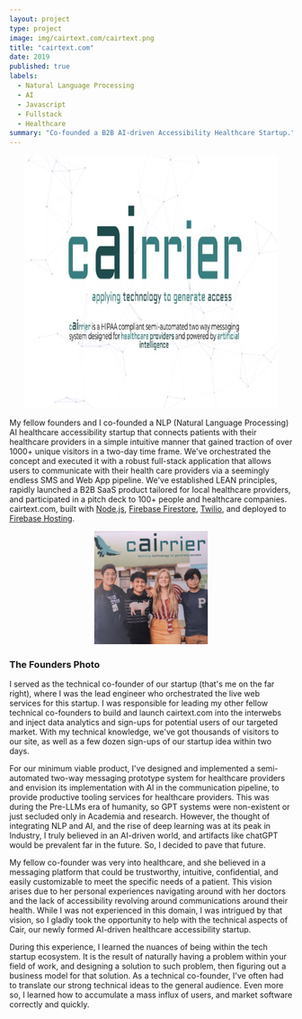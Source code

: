 ```yaml
---
layout: project
type: project
image: img/cairtext.com/cairtext.png
title: "cairtext.com"
date: 2019
published: true
labels:
  - Natural Language Processing
  - AI
  - Javascript
  - Fullstack
  - Healthcare
summary: "Co-founded a B2B AI-driven Accessibility Healthcare Startup."
---
```


<div style="text-align: center;">
<img class="img-fluid" src="../img/cairtext.com/cairtext.png">
</div>

My fellow founders and I co-founded a NLP (Natural Language Processing) AI healthcare accessibility startup that connects patients with their healthcare providers in a simple intuitive manner that gained traction of over 1000+ unique visitors in a two-day time frame. We've orchestrated the concept and executed it with a robust full-stack application that allows users to communicate with their health care providers via a seemingly endless SMS and Web App pipeline. We've established LEAN principles, rapidly launched a B2B SaaS product tailored for local healthcare providers, and participated in a pitch deck to 100+ people and healthcare companies. cairtext.com, built with [Node.js](https://nodejs.org/en/), [Firebase Firestore](https://firebase.google.com/docs/firestore), [Twilio](https://www.twilio.com/en-us), and deployed to [Firebase Hosting](https://firebase.google.com/docs/hosting).

<div style="text-align: center;">
  <img class="img-fluid" width="40%"
  src="../img/cairtext.com/founders-photo.png">
</div>


### The Founders Photo
I served as the technical co-founder of our startup (that's me on the far right), where I was the lead engineer who orchestrated the live web services for this startup. I was responsible for leading my other fellow technical co-founders to build and launch cairtext.com into the interwebs and inject data analytics and sign-ups for potential users of our targeted market. With my technical knowledge, we've got thousands of visitors to our site, as well as a few dozen sign-ups of our startup idea within two days.

For our minimum viable product, I've designed and implemented a semi-automated two-way messaging prototype system for healthcare providers and envision its implementation with AI in the communication pipeline, to provide productive tooling services for healthcare providers. This was during the Pre-LLMs era of humanity, so GPT systems were non-existent or just secluded only in Academia and research. However, the thought of integrating NLP and AI, and the rise of deep learning was at its peak in Industry, I truly believed in an AI-driven world, and artifacts like chatGPT would be prevalent far in the future. So, I decided to pave that future.

My fellow co-founder was very into healthcare, and she believed in a messaging platform that could be trustworthy, intuitive, confidential, and easily customizable to meet the specific needs of a patient. This vision arises due to her personal experiences navigating around with her doctors and the lack of accessibility revolving around communications around their health. While I was not experienced in this domain, I was intrigued by that vision, so I gladly took the opportunity to help with the technical aspects of Cair, our newly formed AI-driven healthcare accessibility startup.

During this experience, I learned the nuances of being within the tech startup ecosystem. It is the result of naturally having a problem within your field of work, and designing a solution to such problem, then figuring out a business model for that solution. As a technical co-founder, I've often had to translate our strong technical ideas to the general audience. Even more so, I learned how to accumulate a mass influx of users, and market software correctly and quickly.
